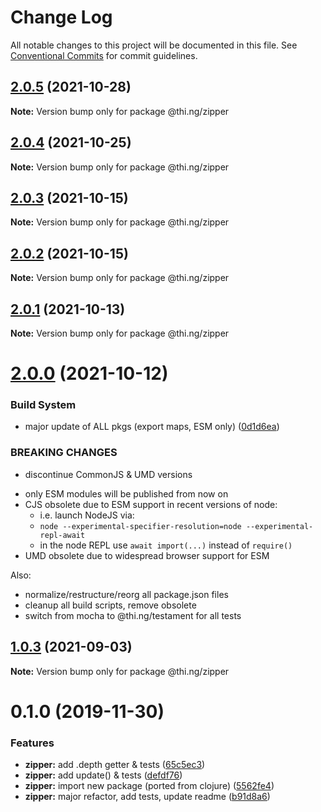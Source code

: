 # Change Log

All notable changes to this project will be documented in this file.
See [Conventional Commits](https://conventionalcommits.org) for commit guidelines.

## [2.0.5](https://github.com/thi-ng/umbrella/compare/@thi.ng/zipper@2.0.4...@thi.ng/zipper@2.0.5) (2021-10-28)

**Note:** Version bump only for package @thi.ng/zipper





## [2.0.4](https://github.com/thi-ng/umbrella/compare/@thi.ng/zipper@2.0.3...@thi.ng/zipper@2.0.4) (2021-10-25)

**Note:** Version bump only for package @thi.ng/zipper





## [2.0.3](https://github.com/thi-ng/umbrella/compare/@thi.ng/zipper@2.0.2...@thi.ng/zipper@2.0.3) (2021-10-15)

**Note:** Version bump only for package @thi.ng/zipper





## [2.0.2](https://github.com/thi-ng/umbrella/compare/@thi.ng/zipper@2.0.1...@thi.ng/zipper@2.0.2) (2021-10-15)

**Note:** Version bump only for package @thi.ng/zipper





## [2.0.1](https://github.com/thi-ng/umbrella/compare/@thi.ng/zipper@2.0.0...@thi.ng/zipper@2.0.1) (2021-10-13)

**Note:** Version bump only for package @thi.ng/zipper





# [2.0.0](https://github.com/thi-ng/umbrella/compare/@thi.ng/zipper@1.0.3...@thi.ng/zipper@2.0.0) (2021-10-12)


### Build System

* major update of ALL pkgs (export maps, ESM only) ([0d1d6ea](https://github.com/thi-ng/umbrella/commit/0d1d6ea9fab2a645d6c5f2bf2591459b939c09b6))


### BREAKING CHANGES

* discontinue CommonJS & UMD versions

- only ESM modules will be published from now on
- CJS obsolete due to ESM support in recent versions of node:
  - i.e. launch NodeJS via:
  - `node --experimental-specifier-resolution=node --experimental-repl-await`
  - in the node REPL use `await import(...)` instead of `require()`
- UMD obsolete due to widespread browser support for ESM

Also:
- normalize/restructure/reorg all package.json files
- cleanup all build scripts, remove obsolete
- switch from mocha to @thi.ng/testament for all tests






##  [1.0.3](https://github.com/thi-ng/umbrella/compare/@thi.ng/zipper@1.0.2...@thi.ng/zipper@1.0.3) (2021-09-03) 

**Note:** Version bump only for package @thi.ng/zipper 

#  0.1.0 (2019-11-30) 

###  Features 

- **zipper:** add .depth getter & tests ([65c5ec3](https://github.com/thi-ng/umbrella/commit/65c5ec30601b0229d6760854a8f1d817f4236b1d)) 
- **zipper:** add update() & tests ([defdf76](https://github.com/thi-ng/umbrella/commit/defdf762b10350f0ce3e2b7d81f097c44f4e0223)) 
- **zipper:** import new package (ported from clojure) ([5562fe4](https://github.com/thi-ng/umbrella/commit/5562fe47927e046e419e7c96ad9b2ef43e2eb818)) 
- **zipper:** major refactor, add tests, update readme ([b91d8a6](https://github.com/thi-ng/umbrella/commit/b91d8a6047d30e4cddf10d1bfb0e929881ebfe34))
